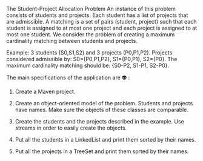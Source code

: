 The Student-Project Allocation Problem
An instance of this problem consists of students and projects. Each student has a list of projects that are admissible.
A matching is a set of pairs (student, project) such that each student is assigned to at most one project and each project is assigned to at most one student. We consider the problem of creating a maximum cardinality matching between students and projects.

Example: 3 students (S0,S1,S2) and 3 projects (P0,P1,P2).
Projects considered admissible by: S0={P0,P1,P2}, S1={P0,P1}, S2={P0}.
The maximum cardinality matching should be: {S0-P2, S1-P1, S2-P0}.

The main specifications of the application are :alien: :

  1. Create a Maven project.
  
  2. Create an object-oriented model of the problem. Students and projects have names. Make sure the objects of these classes are comparable.
  
  3. Create the students and the projects described in the example. Use streams in order to easily create the objects.
  
  4. Put all the students in a LinkedList and print them sorted by their names.
  
  5. Put all the projects in a TreeSet and print them sorted by their names.
